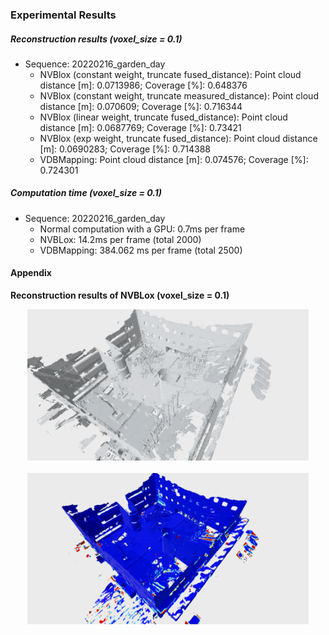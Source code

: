 ### Experimental Results

##### Reconstruction results (voxel_size = 0.1)
* Sequence: 20220216_garden_day
  * NVBlox (constant weight, truncate fused_distance): Point cloud distance [m]: 0.0713986; Coverage [%]: 0.648376
  * NVBlox (constant weight, truncate measured_distance): Point cloud distance [m]: 0.070609; Coverage [%]: 0.716344
  * NVBlox (linear weight, truncate fused_distance): Point cloud distance [m]: 0.0687769; Coverage [%]: 0.73421
  * NVBlox (exp weight, truncate fused_distance): Point cloud distance [m]: 0.0690283; Coverage [%]: 0.714388
  * VDBMapping: Point cloud distance [m]: 0.074576; Coverage [%]: 0.724301

##### Computation time (voxel_size = 0.1)
* Sequence: 20220216_garden_day
  * Normal computation with a GPU: 0.7ms per frame
  * NVBLox: 14.2ms per frame (total 2000)
  * VDBMapping: 384.062 ms per frame (total 2500)

#### Appendix

**Reconstruction results of NVBLox (voxel_size = 0.1)**

<p align="center">
	<center><img src="images/20220216_garden_day_mesh_img.png" width="450" /></center>
    <br>
    <center><img src="images/20220216_garden_day_mesh_img_eval_error.png" width="450" /></center>
</p>





